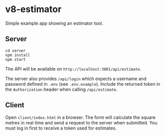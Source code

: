 # v8-estimator

Simple example app showing an estimator tool.

## Server

```
cd server
npm install
npm start
```

The API will be available on `http://localhost:3001/api/estimate`.

The server also provides `/api/login` which expects a username and password
defined in `.env` (see `.env.example`). Include the returned token in the
`Authorization` header when calling `/api/estimate`.

## Client

Open `client/index.html` in a browser. The form will calculate the square
metres in real time and send a request to the server when submitted.
You must log in first to receive a token used for estimates.
